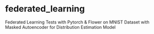 # federated_learning
Federated Learning Tests with Pytorch &amp; Flower on MNIST Dataset with Masked Autoencoder for Distribution Estimation Model 
